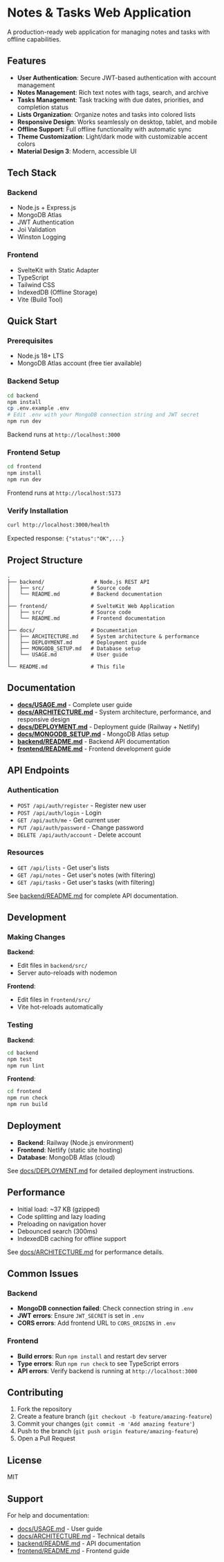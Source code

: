 # Notes & Tasks Web Application

A production-ready web application for managing notes and tasks with offline capabilities.

## Features

- **User Authentication**: Secure JWT-based authentication with account management
- **Notes Management**: Rich text notes with tags, search, and archive
- **Tasks Management**: Task tracking with due dates, priorities, and completion status
- **Lists Organization**: Organize notes and tasks into colored lists
- **Responsive Design**: Works seamlessly on desktop, tablet, and mobile
- **Offline Support**: Full offline functionality with automatic sync
- **Theme Customization**: Light/dark mode with customizable accent colors
- **Material Design 3**: Modern, accessible UI

## Tech Stack

### Backend
- Node.js + Express.js
- MongoDB Atlas
- JWT Authentication
- Joi Validation
- Winston Logging

### Frontend
- SvelteKit with Static Adapter
- TypeScript
- Tailwind CSS
- IndexedDB (Offline Storage)
- Vite (Build Tool)

## Quick Start

### Prerequisites
- Node.js 18+ LTS
- MongoDB Atlas account (free tier available)

### Backend Setup

```bash
cd backend
npm install
cp .env.example .env
# Edit .env with your MongoDB connection string and JWT secret
npm run dev
```

Backend runs at `http://localhost:3000`

### Frontend Setup

```bash
cd frontend
npm install
npm run dev
```

Frontend runs at `http://localhost:5173`

### Verify Installation

```bash
curl http://localhost:3000/health
```

Expected response: `{"status":"OK",...}`

## Project Structure

```
.
├── backend/                # Node.js REST API
│   ├── src/               # Source code
│   └── README.md          # Backend documentation
│
├── frontend/              # SvelteKit Web Application
│   ├── src/               # Source code
│   └── README.md          # Frontend documentation
│
├── docs/                  # Documentation
│   ├── ARCHITECTURE.md    # System architecture & performance
│   ├── DEPLOYMENT.md      # Deployment guide
│   ├── MONGODB_SETUP.md   # Database setup
│   └── USAGE.md           # User guide
│
└── README.md              # This file
```

## Documentation

- **[docs/USAGE.md](docs/USAGE.md)** - Complete user guide
- **[docs/ARCHITECTURE.md](docs/ARCHITECTURE.md)** - System architecture, performance, and responsive design
- **[docs/DEPLOYMENT.md](docs/DEPLOYMENT.md)** - Deployment guide (Railway + Netlify)
- **[docs/MONGODB_SETUP.md](docs/MONGODB_SETUP.md)** - MongoDB Atlas setup
- **[backend/README.md](backend/README.md)** - Backend API documentation
- **[frontend/README.md](frontend/README.md)** - Frontend development guide

## API Endpoints

### Authentication
- `POST /api/auth/register` - Register new user
- `POST /api/auth/login` - Login
- `GET /api/auth/me` - Get current user
- `PUT /api/auth/password` - Change password
- `DELETE /api/auth/account` - Delete account

### Resources
- `GET /api/lists` - Get user's lists
- `GET /api/notes` - Get user's notes (with filtering)
- `GET /api/tasks` - Get user's tasks (with filtering)

See [backend/README.md](backend/README.md) for complete API documentation.

## Development

### Making Changes

**Backend**:
- Edit files in `backend/src/`
- Server auto-reloads with nodemon

**Frontend**:
- Edit files in `frontend/src/`
- Vite hot-reloads automatically

### Testing

**Backend**:
```bash
cd backend
npm test
npm run lint
```

**Frontend**:
```bash
cd frontend
npm run check
npm run build
```

## Deployment

- **Backend**: Railway (Node.js environment)
- **Frontend**: Netlify (static site hosting)
- **Database**: MongoDB Atlas (cloud)

See [docs/DEPLOYMENT.md](docs/DEPLOYMENT.md) for detailed deployment instructions.

## Performance

- Initial load: ~37 KB (gzipped)
- Code splitting and lazy loading
- Preloading on navigation hover
- Debounced search (300ms)
- IndexedDB caching for offline support

See [docs/ARCHITECTURE.md](docs/ARCHITECTURE.md) for performance details.

## Common Issues

### Backend
- **MongoDB connection failed**: Check connection string in `.env`
- **JWT errors**: Ensure `JWT_SECRET` is set in `.env`
- **CORS errors**: Add frontend URL to `CORS_ORIGINS` in `.env`

### Frontend
- **Build errors**: Run `npm install` and restart dev server
- **Type errors**: Run `npm run check` to see TypeScript errors
- **API errors**: Verify backend is running at `http://localhost:3000`

## Contributing

1. Fork the repository
2. Create a feature branch (`git checkout -b feature/amazing-feature`)
3. Commit your changes (`git commit -m 'Add amazing feature'`)
4. Push to the branch (`git push origin feature/amazing-feature`)
5. Open a Pull Request

## License

MIT

## Support

For help and documentation:
- [docs/USAGE.md](docs/USAGE.md) - User guide
- [docs/ARCHITECTURE.md](docs/ARCHITECTURE.md) - Technical details
- [backend/README.md](backend/README.md) - API documentation
- [frontend/README.md](frontend/README.md) - Frontend guide
